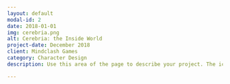 ```yaml
---
layout: default
modal-id: 2
date: 2018-01-01
img: cerebria.png
alt: Cerebria: the Inside World
project-date: December 2018
client: Mindclash Games
category: Character Design
description: Use this area of the page to describe your project. The icon above is part of a free icon set by <a href="https://sellfy.com/p/8Q9P/jV3VZ/">Flat Icons</a>. On their website, you can download their free set with 16 icons, or you can purchase the entire set with 146 icons for only $12!

---
```

